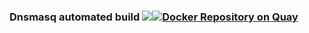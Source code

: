 ### Dnsmasq automated build [![](https://badge.imagelayers.io/curratore/dnsmasq:latest.svg)](https://imagelayers.io/?images=curratore/dnsmasq:latest 'Get your own badge on imagelayers.io')[![Docker Repository on Quay](https://quay.io/repository/curratore/dnsmasq/status "Docker Repository on Quay")](https://quay.io/repository/curratore/dnsmasq)
